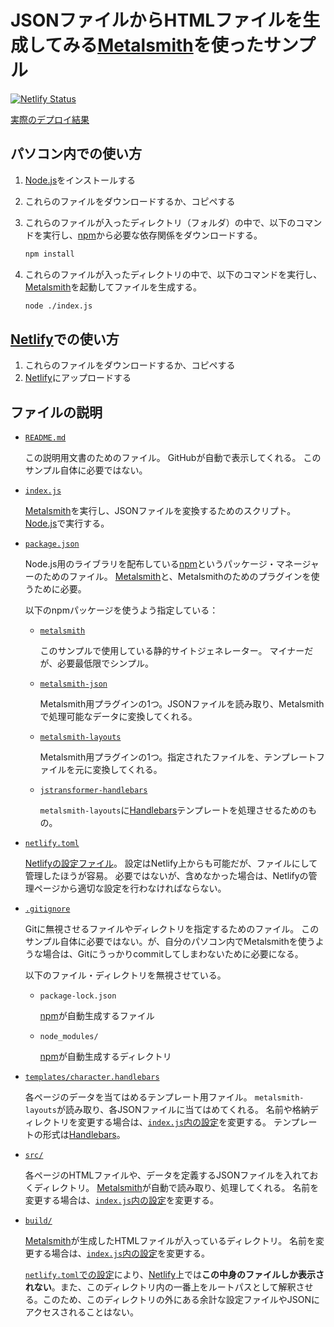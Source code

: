 # JSONファイルからHTMLファイルを生成してみる[Metalsmith]を使ったサンプル

[![Netlify Status](https://api.netlify.com/api/v1/badges/79edf6c6-075e-4cae-a21d-f37a85c7d6ef/deploy-status)](https://app.netlify.com/sites/eager-knuth-07d410/deploys)

[Metalsmith]: https://metalsmith.io
[Handlebars]: https://handlebarsjs.com
[Node.js]: https://nodejs.org/ja/
[npm]: https://www.npmjs.com
[Netlify]: https://netlify.app

[実際のデプロイ結果](https://eager-knuth-07d410.netlify.app/)

## パソコン内での使い方

1. [Node.js]をインストールする
2. これらのファイルをダウンロードするか、コピペする
3. これらのファイルが入ったディレクトリ（フォルダ）の中で、以下のコマンドを実行し、[npm]から必要な依存関係をダウンロードする。

    ```sh
    npm install
    ```

4. これらのファイルが入ったディレクトリの中で、以下のコマンドを実行し、[Metalsmith]を起動してファイルを生成する。

    ```sh
    node ./index.js
    ```

## [Netlify]での使い方

1. これらのファイルをダウンロードするか、コピペする
2. [Netlify]にアップロードする

## ファイルの説明

* [`README.md`](./README.md)

    この説明用文書のためのファイル。
    GitHubが自動で表示してくれる。
    このサンプル自体に必要ではない。

* [`index.js`](./index.js)

    [Metalsmith]を実行し、JSONファイルを変換するためのスクリプト。
    [Node.js]で実行する。

* [`package.json`](./package.json)

    Node.js用のライブラリを配布している[npm]というパッケージ・マネージャーのためのファイル。
    [Metalsmith]と、Metalsmithのためのプラグインを使うために必要。

    以下のnpmパッケージを使うよう指定している：

    * [`metalsmith`](https://www.npmjs.com/package/metalsmith)

        このサンプルで使用している静的サイトジェネレーター。
        マイナーだが、必要最低限でシンプル。

    * [`metalsmith-json`](https://www.npmjs.com/package/metalsmith-json)

        Metalsmith用プラグインの1つ。JSONファイルを読み取り、Metalsmithで処理可能なデータに変換してくれる。

    * [`metalsmith-layouts`](https://www.npmjs.com/package/metalsmith-layouts)

        Metalsmith用プラグインの1つ。指定されたファイルを、テンプレートファイルを元に変換してくれる。

    * [`jstransformer-handlebars`](https://www.npmjs.com/package/jstransformer-handlebars)

        `metalsmith-layouts`に[Handlebars]テンプレートを処理させるためのもの。

* [`netlify.toml`](./netlify.toml)

    [Netlifyの設定ファイル](https://docs.netlify.com/configure-builds/file-based-configuration/)。
    設定はNetlify上からも可能だが、ファイルにして管理したほうが容易。
    必要ではないが、含めなかった場合は、Netlifyの管理ページから適切な設定を行わなければならない。

* [`.gitignore`](./.gitignore)

    Gitに無視させるファイルやディレクトリを指定するためのファイル。
    このサンプル自体に必要ではない。が、自分のパソコン内でMetalsmithを使うような場合は、Gitにうっかりcommitしてしまわないために必要になる。

    以下のファイル・ディレクトリを無視させている。

    * `package-lock.json`

        [npm]が自動生成するファイル

    * `node_modules/`

        [npm]が自動生成するディレクトリ

* [`templates/character.handlebars`](./templates/character.handlebars)

    各ページのデータを当てはめるテンプレート用ファイル。
    `metalsmith-layouts`が読み取り、各JSONファイルに当てはめてくれる。
    名前や格納ディレクトリを変更する場合は、[`index.js`内の設定](./index.js#L26-L30)を変更する。
    テンプレートの形式は[Handlebars]。

* [`src/`](./src/)

    各ページのHTMLファイルや、データを定義するJSONファイルを入れておくディレクトリ。
    [Metalsmith]が自動で読み取り、処理してくれる。
    名前を変更する場合は、[`index.js`内の設定](./index.js#L9-L10)を変更する。

* [`build/`](./build/)

    [Metalsmith]が生成したHTMLファイルが入っているディレクトリ。
    名前を変更する場合は、[`index.js`内の設定](./index.js#L12-L13)を変更する。

    [`netlify.toml`での設定](./netlify.toml#L3)により、[Netlify]上では**この中身のファイルしか表示されない**。また、このディレクトリ内の一番上をルートパスとして解釈させる。このため、このディレクトリの外にある余計な設定ファイルやJSONにアクセスされることはない。
